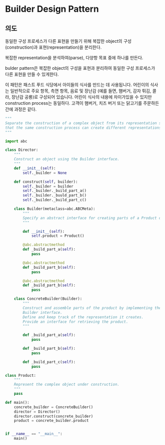 # Builder Design Pattern

## 의도

동일한 구성 프로세스가 다른 표현을 만들기 위해 복잡한 object의 구성(construction)과 표현(representation)을 분리한다.

복잡한 representation을 분석하여(parse), 다양항 목표 중에 하나를 만든다.


bulder pattern은 복잡한 object의 구성을 표현과 분리하여 동일한 구성 프로세스가 다른 표현을 만들 수 있게한다. 

이 패턴은 패스트 푸드 식당에서 아이들의 식사를 만드는 데 사용됩니다. 어린이의 식사는 일반적으로 주요 항목, 측면 항목, 음료 및 장난감 (예를 들면, 햄버거, 감자 튀김, 콜라, 장난감 공룡)로 구성되어 있습니다. 어린이 식사의 내용에 차이가있을 수 있지만 construction process는 동일하다. 고객이 햄버거, 치즈 버거 또는 닭고기를 주문하든간에 과정은 같다. 

```py
"""
Separate the construction of a complex object from its representation so
that the same construction process can create different representations.
"""

import abc

class Director:
    """
    Construct an object using the Builder interface.
    """
    def __init__(self):
        self._builder = None

    def construct(self, builder):
        self._builder = builder
        self._builder._build_part_a()
        self._builder._buuld_part_b()
        self._builder._build_part_c()

    class Builder(metaclass=abc.ABCMeta):
        """
        Specify an abstract interface for creating parts of a Product object.
        """

        def __init__(self):
            self.product = Product()

        @abc.abstractmethod
        def _build_part_a(self):
            pass

        @abc.abstractmethod
        def _build_part_b(self):
            pass

        @abc.abstractmethod
        def _build_part_b(self):
            pass

    class ConcreteBuilder(Builder):
        """
        Construct and assemble parts of the product by implementing the
        Builder interface.
        Define and keep track of the representation it creates.
        Provide an interface for retrieving the product.
        """

        def _build_part_a(self):
            pass

        def _build_part_b(self):
            pass

        def _build_part_c(self):
            pass

class Product:
    """
    Represent the complex object under construction.
    """
    pass

def main():
    concrete_builder = ConcreteBuilder()
    director = Director()
    director.construct(concrete_builder)
    product = concrete_builder.product


if __name__ == "__main__":
    main()
```